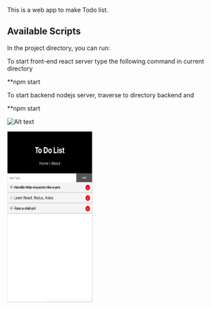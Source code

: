 This is a web app to make Todo list. 

## Available Scripts

In the project directory, you can run:

To start front-end react server type the following command in current directory

**npm start

To start backend nodejs server, traverse to directory backend and 

**npm start


![Alt text]()

<img src="https://github.com/isaurav0/reactToDo/blob/master/public/screen.png" width="200" height="400" />
